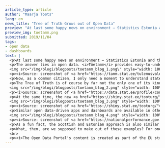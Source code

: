 ```yaml
---
article_type: article
author: "Maarja Toots"
lang: en
news_title: "Tree of Truth Grows out of Open Data"
preview: "At last some happy news on environment – Statistics Estonia and the Government Office have planted a tree! The virtual Tree of Truth, a web application with a tongue-in-cheek name, measures Estonia’s progress towards national strategic targets and is accessible to anyone online."
preview_img: toetamm.png
submitted: 2019/11/04
tags:
- open data
- dashboards
text: |
  <p>At last some happy news on environment – Statistics Estonia and the Government Office have planted a tree! The virtual <a href="https://tamm.stat.ee/">Tree of Truth (<i>Tõetamm</i>)</a>, a web application with a tongue-in-cheek name, measures Estonia’s progress towards national strategic targets and is accessible to anyone online. But how does the Tree of Truth know what is true?</p>
  <p>The answer lies in open data. <i>Tõetamm</i> provides easy-to-understand visualizations of statistical data on 135 indicators which reflect Estonia’s progress in 15 different areas, from energy to social cohesion. These indicators are derived from the goals of the Estonian sustainable development strategy Sustainable Estonia 21, reform program Estonia 2020 and the government action plan 2019–2023. Statistics Estonia is already regularly monitoring these indicators but so far one has had to dig into statistical databases and analyze complicated tables in order to get an overview of where Estonia stands. Now anyone interested can simply click on the branches and leaves of the Tree of Truth and get the full picture at a glance.</p>
  <img src="/img/blogi/blogposts/toetamm_blog_1.png\" style="width: 100%">
  <p><i>Source: screenshot of <a href="https://tamm.stat.ee/tulemusvaldkonnad/teadus-ja-arendustegevus-ja-ettevotlus/indikaatorid/83">https://tamm.stat.ee/tulemusvaldkonnad/teadus-ja-arendustegevus-ja-ettevotlus/indikaatorid/83</a></i></p>
  <p>Now, as a common citizen, I only need a moment to understand state of the issue that interests me. So does the policy-maker who rarely has time to delve into tables with tens of data fields. At the same time, those who want to understand the data at a more detailed level can follow the links to Statistics Estonia’s <a href="http://andmebaas.stat.ee/">public database</a>. The new version of the database is currently released in beta and provides many new opportunities for users to view and process statistical data. One of its novel features is the possibility to download the datasets as machine-readable open data in SDMX-XML and SDMX-JSON formats (SDMX is an international data standard used mostly in statistics) or access the data via an API. Also worth highlighting is the level of detail of the metadata that comes with with the datasets. It not only defines the key terms and explaina the data collection and processing methods in a human-understandable language but also contains the details of a contact person who can give more information on the data.</p>
  <p>The Tree of Truth is of course by far not the only one of its kind. Statistics Estonia has recently created several other applications that present data collected in the public interest to society and decision-makers in a user-friendly way. For example, the new <a href="https://data.stat.ee">foreign trade application</a> visualizes statistical data of Estonia’s foreign trade in goods. The application shows the main partner countries of Estonia’s exports and imports and allows tracking commodity flows through countries of origin, consignment and destination. The data can be viewed in different types of diagrams and maps according to users’ preferences.</p>
  <img src="/img/blogi/blogposts/toetamm_blog_2.png" style="width: 100%">
  <p><i>Source: screenshot of <a href="https://data.stat.ee/profile/country/ee/">https://data.stat.ee/profile/country/ee/</a></i></p>
  <p>At the same time, the new <a href="https://shiny.stat.ee/tooturg/">labor policy app</a> gives a quick and simple overview of the main indicators concerning labor force and unemployment. The data can be viewed as absolute numbers or ratios, as line and bar charts, and of course downloaded as CSV files.</p>
  <img src="/img/blogi/blogposts/toetamm_blog_3.png" style="width: 100%">
  <p><i>Source: screenshot of <a href="https://shiny.stat.ee/tooturg/">https://shiny.stat.ee/tooturg/</a></i></p>
  <p>Similar open data-driven apps and dashboards are available in other parts of the world. One of the virtual relatives of the Tree of Truth is the <a href="https://nationalperformance.gov.scot/measuring-progress/national-indicator-performance">Scottish national performance dashboard</a> and the related <a href="https://scotland.shinyapps.io/sg-equality-evidence-finder/" >Equality Evidence Finder</a>, which gives an overview of key socio-economic indicators across different societal groups in the form of visuals, graphs and explanations provided in plain language. The same indicators can be compared for groups of people based on characteristics such as age, gender, sexual orientation or religion. Users can of course also download the data to work with it at home. </p>
  <img src="/img/blogi/blogposts/toetamm_blog_4.png" style="width: 100%">
  <p><i>Source: screenshot of <a href="https://nationalperformance.gov.scot/measuring-progress/national-indicator-performance">https://nationalperformance.gov.scot/measuring-progress/national-indicator-performance</a></i></p>
  <p>As a fun fact, the Scottish and Estonian approach is also similar in their use of botanical metaphors to represent national development indicators. Whereas Estonia pictures national performance goals as a tree, the Scots have visualized theirs as a <a href="https://nationalperformance.gov.scot/sites/default/files/documents/NPF_A2_Poster.pdf">flower</a> that has society’s key purpose and values at the core, surrounded by petals that denote specific outcome targets in different sectors. The national goals have also been related to the global Sustainable Development Goals, helping policy-makers and the public keep the global big picture in mind when measuring performance at the sectoral and national level.</p>
  <p>What, then, are we supposed to make out of these examples? For one, we could conclude that open data is good but data-driven applications even better. Open data is like a pack of seeds – its true value only becomes evident when the data are developed into useful services, apps and dashboards. Data dashboards are not just nice to look at but also serve as practical working tools for public officials, researchers and interest groups, in addition to allowing the government to demonstrate what has been achieved with taxpayer money in ways that citizens can actually understand. May today’s “trees of truth” become surrounded by a lush data forest!</p>
  <br>
  <p><i>The Open Data Portal's content is created as part of the EU structural funds' programme 'Raising Public Awareness about the Information Society' financed through the EU Regional Development Fund. The project is implemented by Open Knowledge Estonia.</i></p>
---
```

